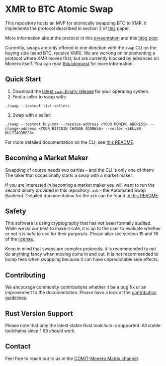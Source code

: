 # XMR to BTC Atomic Swap

This repository hosts an MVP for atomically swapping BTC to XMR.
It implements the protocol described in section 3 of [this](https://arxiv.org/abs/2101.12332) paper.

More information about the protocol in this [presentation](https://youtu.be/Jj8rd4WOEy0) and this [blog post](https://comit.network/blog/2020/10/06/monero-bitcoin).

Currently, swaps are only offered in one direction with the `swap` CLI on the buying side (send BTC, receive XMR).
We are working on implementing a protocol where XMR moves first, but are currently blocked by advances on Monero itself.
You can read [this blogpost](https://comit.network/blog/2021/07/02/transaction-presigning) for more information.

## Quick Start

1. Download the [latest `swap` binary release](https://github.com/comit-network/xmr-btc-swap/releases/latest) for your operating system.
2. Find a seller to swap with:

```shell
./swap --testnet list-sellers
```

3. Swap with a seller:

```shell
./swap --testnet buy-xmr --receive-address <YOUR MONERO ADDRESS> --change-address <YOUR BITCOIN CHANGE ADDRESS> --seller <SELLER MULTIADDRESS>
```

For more detailed documentation on the CLI, see [this README](./docs/cli/README.md).

## Becoming a Market Maker

Swapping of course needs two parties - and the CLI is only one of them: The taker that occasionally starts a swap with a market maker.

If you are interested in becoming a market maker you will want to run the second binary provided in this repository: `asb` - the Automated Swap Backend.
Detailed documentation for the `asb` can be found [in this README](./docs/asb/README.md).

## Safety

This software is using cryptography that has not been formally audited.
While we do our best to make it safe, it is up to the user to evaluate whether or not it is safe to use for their purposes.
Please also see section 15 and 16 of the [license](./LICENSE).

Keep in mind that swaps are complex protocols, it is recommended to _not_ do anything fancy when moving coins in and out.
It is not recommended to bump fees when swapping because it can have unpredictable side effects.

## Contributing

We encourage community contributions whether it be a bug fix or an improvement to the documentation.
Please have a look at the [contribution guidelines](./CONTRIBUTING.md).

## Rust Version Support

Please note that only the latest stable Rust toolchain is supported.
All stable toolchains since 1.63 _should_ work.

## Contact

Feel free to reach out to us in the [COMIT-Monero Matrix channel](https://matrix.to/#/#comit-monero:matrix.org).
